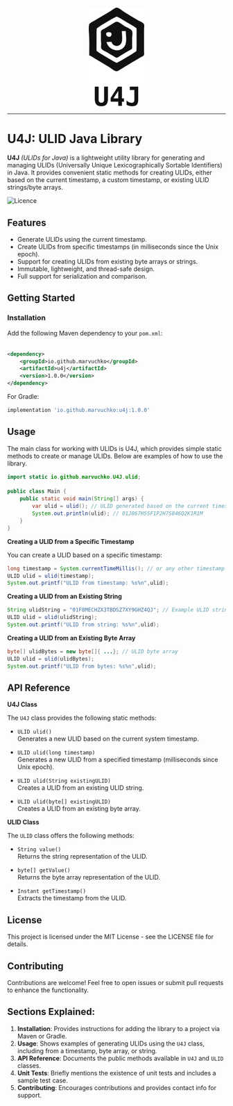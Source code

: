 <p align="center">
    <img width="128" alt="Logo" src=".github/images/logo.png" />
</p>

___

# U4J: ULID Java Library

**U4J** _(ULIDs for Java)_ is a lightweight utility library for generating and managing ULIDs (Universally Unique
Lexicographically Sortable Identifiers) in Java. It provides convenient static methods for creating ULIDs, either based
on the current timestamp, a custom timestamp, or existing ULID strings/byte arrays.

![Licence](https://camo.githubusercontent.com/074d841936b392ebeca682f2069fd1ec1eca8a6a375cf541c6549ee11688cb51/68747470733a2f2f696d672e736869656c64732e696f2f62616467652f6c6963656e73652d6d69742d626c75652e737667)

## Features

- Generate ULIDs using the current timestamp.
- Create ULIDs from specific timestamps (in milliseconds since the Unix epoch).
- Support for creating ULIDs from existing byte arrays or strings.
- Immutable, lightweight, and thread-safe design.
- Full support for serialization and comparison.

## Getting Started

### Installation

Add the following Maven dependency to your `pom.xml`:

```xml

<dependency>
    <groupId>io.github.marvuchko</groupId>
    <artifactId>u4j</artifactId>
    <version>1.0.0</version>
</dependency>
```

For Gradle:

```Groovy
implementation 'io.github.marvuchko:u4j:1.0.0'
```

## Usage

The main class for working with ULIDs is U4J, which provides simple static methods to create or manage ULIDs. Below are
examples of how to use the library.

```Java
import static io.github.marvuchko.U4J.ulid;

public class Main {
    public static void main(String[] args) {
        var ulid = ulid(); // ULID generated based on the current timestamp.
        System.out.println(ulid); // 01J867H5SF1P2H7S846Q2K1R1M
    }
}

```

**Creating a ULID from a Specific Timestamp**

You can create a ULID based on a specific timestamp:

```Java
long timestamp = System.currentTimeMillis(); // or any other timestamp in milliseconds
ULID ulid = ulid(timestamp);
System.out.printf("ULID from timestamp: %s%n",ulid);
```

**Creating a ULID from an Existing String**

```Java
String ulidString = "01F8MECHZX3TBDSZ7XY9GHZ4QJ"; // Example ULID string
ULID ulid = ulid(ulidString);
System.out.printf("ULID from string: %s%n",ulid);
```

**Creating a ULID from an Existing Byte Array**

```Java
byte[] ulidBytes = new byte[]{ ...}; // ULID byte array
ULID ulid = ulid(ulidBytes);
System.out.printf("ULID from bytes: %s%n",ulid);
```

## API Reference

**U4J Class**

The `U4J` class provides the following static methods:

* `ULID ulid()` <br>
  Generates a new ULID based on the current system timestamp.

* `ULID ulid(long timestamp)` <br>
  Generates a new ULID from a specified timestamp (milliseconds since Unix epoch).

* `ULID ulid(String existingULID)` <br>
  Creates a ULID from an existing ULID string.

* `ULID ulid(byte[] existingULID)` <br>
  Creates a ULID from an existing byte array.

**ULID Class**

The `ULID` class offers the following methods:

* `String value()` <br>
  Returns the string representation of the ULID.

* `byte[] getValue()` <br>
  Returns the byte array representation of the ULID.

* `Instant getTimestamp()` <br>
  Extracts the timestamp from the ULID.

## License

This project is licensed under the MIT License - see the LICENSE file for details.

## Contributing

Contributions are welcome! Feel free to open issues or submit pull requests to enhance the functionality.

## Sections Explained:

1. **Installation**: Provides instructions for adding the library to a project via Maven or Gradle.
2. **Usage**: Shows examples of generating ULIDs using the `U4J` class, including from a timestamp, byte array, or
   string.
3. **API Reference**: Documents the public methods available in `U4J` and `ULID` classes.
4. **Unit Tests**: Briefly mentions the existence of unit tests and includes a sample test case.
5. **Contributing**: Encourages contributions and provides contact info for support.